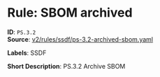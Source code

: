 # Rule: SBOM archived

**ID**: `PS.3.2`  
**Source**: [v2/rules/ssdf/ps-3.2-archived-sbom.yaml](scribe-public/sample-policies.git/v2/rules/ssdf/ps-3.2-archived-sbom.yaml)  

**Labels**: SSDF

**Short Description**: PS.3.2 Archive SBOM

